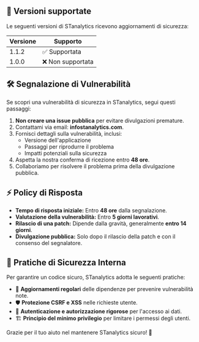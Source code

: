 ## 📅 Versioni supportate
Le seguenti versioni di STanalytics ricevono aggiornamenti di sicurezza:

| Versione | Supporto |
|----------|---------|
| 1.1.2    | ✅ Supportata |
| 1.0.0    | ❌ Non supportata |

## 🛠 Segnalazione di Vulnerabilità

Se scopri una vulnerabilità di sicurezza in STanalytics, segui questi passaggi:

1. **Non creare una issue pubblica** per evitare divulgazioni premature.
2. Contattami via email: **infostanalytics.com**.
3. Fornisci dettagli sulla vulnerabilità, inclusi:
   - Versione dell'applicazione
   - Passaggi per riprodurre il problema
   - Impatti potenziali sulla sicurezza
4. Aspetta la nostra conferma di ricezione entro **48 ore**.
5. Collaboriamo per risolvere il problema prima della divulgazione pubblica.

## ⚡ Policy di Risposta

- **Tempo di risposta iniziale:** Entro **48 ore** dalla segnalazione.
- **Valutazione della vulnerabilità:** Entro **5 giorni lavorativi**.
- **Rilascio di una patch:** Dipende dalla gravità, generalmente **entro 14 giorni**.
- **Divulgazione pubblica:** Solo dopo il rilascio della patch e con il consenso del segnalatore.

## 🔐 Pratiche di Sicurezza Interna

Per garantire un codice sicuro, STanalytics adotta le seguenti pratiche:

- 🔄 **Aggiornamenti regolari** delle dipendenze per prevenire vulnerabilità note.
- 🛡 **Protezione CSRF e XSS** nelle richieste utente.
- 🔑 **Autenticazione e autorizzazione rigorose** per l'accesso ai dati.
- 🏗 **Principio del minimo privilegio** per limitare i permessi degli utenti.

Grazie per il tuo aiuto nel mantenere STanalytics sicuro! 🚀
